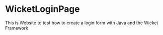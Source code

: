 # WicketLoginPage

This is Website to test how to create a login form with Java and the Wicket Framework
